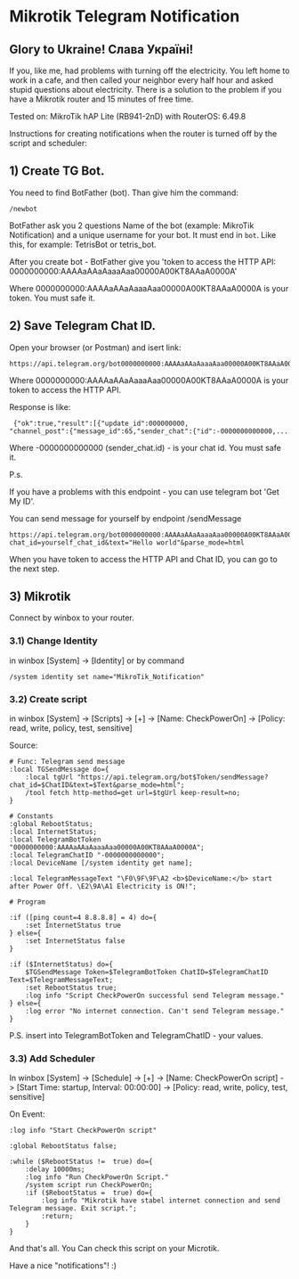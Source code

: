 # Mikrotik Telegram Notification

## Glory to Ukraine! Слава Україні!

If you, like me, had problems with turning off the electricity. You left home to work in a cafe, and then called your neighbor every half hour and asked stupid questions about electricity. There is a solution to the problem if you have a Mikrotik router and 15 minutes of free time.

Tested on: MikroTik hAP Lite (RB941-2nD) with RouterOS: 6.49.8

Instructions for creating notifications when the router is turned off by the script and scheduler:

## 1) Create TG Bot.

You need to find BotFather (bot). Than give him the command:

```
/newbot
```
BotFather ask you 2 questions Name of the bot (example: MikroTik Notification) and a unique username for your bot. It must end in `bot`. Like this, for example: TetrisBot or tetris_bot.

After you create bot - BotFather give you 'token to access the HTTP API: 0000000000:AAAAaAAaAaaaAaa00000A00KT8AAaA0000A'

Where 0000000000:AAAAaAAaAaaaAaa00000A00KT8AAaA0000A is your token. You must safe it.

## 2) Save Telegram Chat ID.

Open your browser (or Postman) and isert link:

```
https://api.telegram.org/bot0000000000:AAAAaAAaAaaaAaa00000A00KT8AAaA0000A/getUpdates
```
Where 0000000000:AAAAaAAaAaaaAaa00000A00KT8AAaA0000A is your token to access the HTTP API.

Response is like:
```
 {"ok":true,"result":[{"update_id":000000000,
"channel_post":{"message_id":65,"sender_chat":{"id":-0000000000000,... 
```
Where -0000000000000 (sender_chat.id) - is your chat id. You must safe it.

P.s. 

If you have a problems with this endpoint - you can use telegram bot 'Get My ID'. 

You can send message for yourself by endpoint /sendMessage

```
https://api.telegram.org/bot0000000000:AAAAaAAaAaaaAaa00000A00KT8AAaA0000A/sendMessage?chat_id=yourself_chat_id&text="Hello world"&parse_mode=html

```

When you have token to access the HTTP API and Chat ID, you can go to the next step.

## 3) Mikrotik
   
Connect by winbox to your router.

### 3.1) Change Identity

in winbox [System] -> [Identity] or by command
```
/system identity set name="MikroTik_Notification"
```
### 3.2) Create script

in winbox [System] -> [Scripts] -> [+] -> [Name: CheckPowerOn] -> [Policy: read, write, policy, test, sensitive]

Source:
```
# Func: Telegram send message
:local TGSendMessage do={
    :local tgUrl "https://api.telegram.org/bot$Token/sendMessage?chat_id=$ChatID&text=$Text&parse_mode=html";
    /tool fetch http-method=get url=$tgUrl keep-result=no;
}

# Constants
:global RebootStatus;
:local InternetStatus;
:local TelegramBotToken "0000000000:AAAAaAAaAaaaAaa00000A00KT8AAaA0000A";
:local TelegramChatID "-0000000000000";
:local DeviceName [/system identity get name];

:local TelegramMessageText "\F0\9F\9F\A2 <b>$DeviceName:</b> start after Power Off. \E2\9A\A1 Electricity is ON!";

# Program

:if ([ping count=4 8.8.8.8] = 4) do={
    :set InternetStatus true
} else={
    :set InternetStatus false
}

:if ($InternetStatus) do={
    $TGSendMessage Token=$TelegramBotToken ChatID=$TelegramChatID Text=$TelegramMessageText;
    :set RebootStatus true;
    :log info "Script CheckPowerOn successful send Telegram message."
} else={
    :log error "No internet connection. Can't send Telegram message."
}

```

P.S. insert into TelegramBotToken and TelegramChatID - your values.

### 3.3) Add Scheduler

In winbox [System] -> [Schedule] -> [+] -> [Name: CheckPowerOn script] - > [Start Time: startup, Interval: 00:00:00] -> [Policy: read, write, policy, test, sensitive]

On Event:
```
:log info "Start CheckPowerOn script"

:global RebootStatus false;

:while ($RebootStatus !=  true) do={
    :delay 10000ms;
    :log info "Run CheckPowerOn Script."
    /system script run CheckPowerOn;
    :if ($RebootStatus =  true) do={
        :log info "Mikrotik have stabel internet connection and send Telegram message. Exit script.";
        :return;
    }
}
```

And that's all. You Can check this script on your Microtik. 

Have a nice "notifications"! :)

